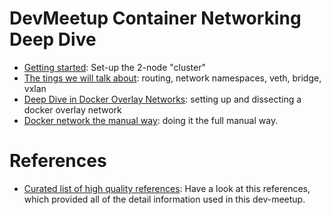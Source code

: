 # DevMeetup Container Networking Deep Dive

* [Getting started](./doc-10-getting-started.md): Set-up the 2-node "cluster"
* [The tings we will talk about](https://www.slideshare.net/ThomasGraf5/linux-networking-explained): routing, network namespaces, veth, bridge, vxlan
* [Deep Dive in Docker Overlay Networks](./doc-20-docker-overlay-networks.md): setting up and dissecting a docker overlay network
* [Docker network the manual way](./doc-30-docker-network-full-manual.md): doing it the full manual way.

# References

* [Curated list of high quality references](./references.md): Have a look at this references, which provided all of the detail information used in this dev-meetup.
